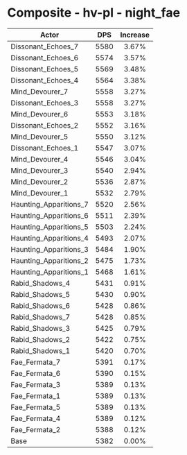# Composite - hv-pl - night_fae
| Actor | DPS | Increase |
|---|:---:|:---:|
|Dissonant_Echoes_7|5580|3.67%|
|Dissonant_Echoes_6|5574|3.57%|
|Dissonant_Echoes_5|5569|3.48%|
|Dissonant_Echoes_4|5564|3.38%|
|Mind_Devourer_7|5558|3.27%|
|Dissonant_Echoes_3|5558|3.27%|
|Mind_Devourer_6|5553|3.18%|
|Dissonant_Echoes_2|5552|3.16%|
|Mind_Devourer_5|5550|3.12%|
|Dissonant_Echoes_1|5547|3.07%|
|Mind_Devourer_4|5546|3.04%|
|Mind_Devourer_3|5540|2.94%|
|Mind_Devourer_2|5536|2.87%|
|Mind_Devourer_1|5532|2.79%|
|Haunting_Apparitions_7|5520|2.56%|
|Haunting_Apparitions_6|5511|2.39%|
|Haunting_Apparitions_5|5503|2.24%|
|Haunting_Apparitions_4|5493|2.07%|
|Haunting_Apparitions_3|5484|1.90%|
|Haunting_Apparitions_2|5475|1.73%|
|Haunting_Apparitions_1|5468|1.61%|
|Rabid_Shadows_4|5431|0.91%|
|Rabid_Shadows_5|5430|0.90%|
|Rabid_Shadows_6|5428|0.86%|
|Rabid_Shadows_7|5428|0.85%|
|Rabid_Shadows_3|5425|0.79%|
|Rabid_Shadows_2|5422|0.75%|
|Rabid_Shadows_1|5420|0.70%|
|Fae_Fermata_7|5391|0.17%|
|Fae_Fermata_6|5390|0.15%|
|Fae_Fermata_3|5389|0.13%|
|Fae_Fermata_1|5389|0.13%|
|Fae_Fermata_5|5389|0.13%|
|Fae_Fermata_4|5389|0.12%|
|Fae_Fermata_2|5388|0.12%|
|Base|5382|0.00%|
